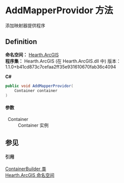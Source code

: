 # AddMapperProvidor 方法


添加映射器提供程序



## Definition
**命名空间：** <a href="N_Hearth_ArcGIS">Hearth.ArcGIS</a>  
**程序集：** Hearth.ArcGIS (在 Hearth.ArcGIS.dll 中) 版本：1.1.0+b41cd873c7cefaa2ff35e931610670fab36c4094

**C#**
``` C#
public void AddMapperProvidor(
	Container container
)
```



#### 参数
<dl><dt>  Container</dt><dd>Container 实例</dd></dl>

## 参见


#### 引用
<a href="T_Hearth_ArcGIS_ContainerBuilder">ContainerBuilder 类</a>  
<a href="N_Hearth_ArcGIS">Hearth.ArcGIS 命名空间</a>  
